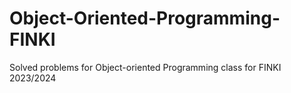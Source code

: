 # Object-Oriented-Programming-FINKI
Solved problems for Object-oriented Programming class for FINKI 2023/2024
